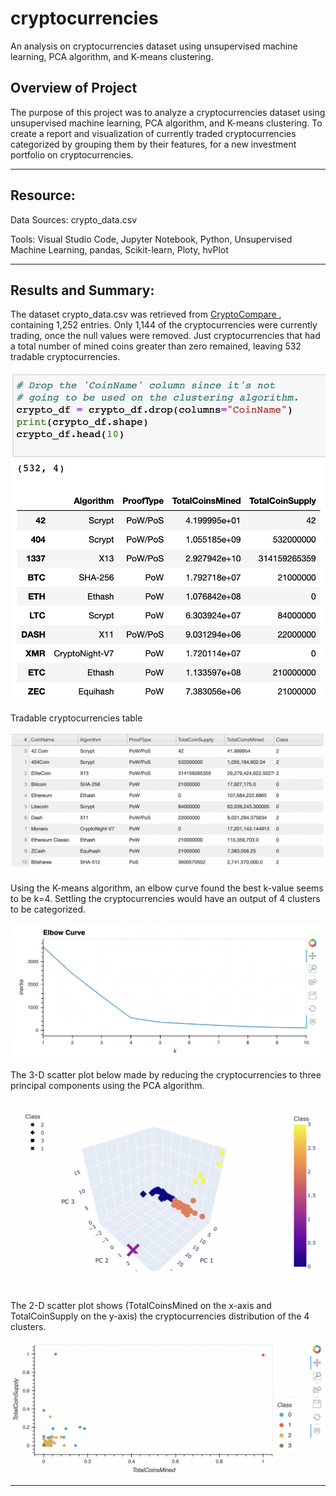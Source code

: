 # cryptocurrencies

An analysis on cryptocurrencies dataset using unsupervised machine learning, PCA algorithm, and K-means clustering.

## Overview of Project

The purpose of this project was to analyze a cryptocurrencies dataset using unsupervised machine learning, PCA algorithm, and K-means clustering. To create a report and visualization of currently traded cryptocurrencies categorized by grouping them by their features, for a new investment portfolio on cryptocurrencies.

---

## Resource:

Data Sources: crypto_data.csv

Tools: Visual Studio Code, Jupyter Notebook, Python, Unsupervised Machine Learning, pandas, Scikit-learn, Ploty, hvPlot
 
---

## Results and Summary:

The dataset crypto_data.csv was retrieved from [CryptoCompare ](https://min-api.cryptocompare.com/data/all/coinlist), containing 1,252 entries. Only 1,144 of the cryptocurrencies were currently trading, once the null values were removed. Just cryptocurrencies that had a total number of mined coins greater than zero remained, leaving 532 tradable cryptocurrencies.

![ crypto_df_drop_coinname.png](images/crypto_df_drop_coinname.png)

 Tradable cryptocurrencies table

![ clustered_df_hvplot_table.png](images/clustered_df_hvplot_table.png)

Using the K-means algorithm, an elbow curve found the best k-value seems to be k=4. Settling the cryptocurrencies would have an output of 4 clusters to be categorized.

![ elbow_curve_hvplot.png](images/elbow_curve_hvplot.png)

The 3-D scatter plot below made by reducing the cryptocurrencies to three principal components using the PCA algorithm.

![3d_scatter_wclusters.png](images/3d_scatter_wclusters.png)

The 2-D scatter plot shows (TotalCoinsMined on the x-axis and TotalCoinSupply on the y-axis)  the cryptocurrencies distribution of the 4 clusters. 

![ plot_df_hvplot_scatter.png](images/plot_df_hvplot_scatter.png)

---
